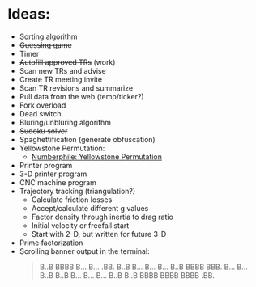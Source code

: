 # Ideas:

* Sorting algorithm
* ~~Guessing game~~
* Timer
* ~~Autofill approved TRs~~ (work)
* Scan new TRs and advise
* Create TR meeting invite
* Scan TR revisions and summarize
* Pull data from the web (temp/ticker?)
* Fork overload
* Dead switch
* Bluring/unbluring algorithm
* ~~Sudoku solver~~
* Spaghettification (generate obfuscation)
* Yellowstone Permutation:
  * [Numberphile: Yellowstone Permutation](https://www.youtube.com/watch?v=DUaqiM1bGX4)
* Printer program
* 3-D printer program
* CNC machine program
* Trajectory tracking (triangulation?)
  * Calculate friction losses
  * Accept/calculate different g values
  * Factor density through inertia to drag ratio
  * Initial velocity or freefall start
  * Start with 2-D, but written for future 3-D
* ~~Prime factorization~~
* Scrolling banner output in the terminal:
  >B..B  BBBB  B...  B...  .BB.
  >B..B  B...  B...  B...  B..B
  >BBBB  BBB.  B...  B...  B..B
  >B..B  B...  B...  B...  B..B
  >B..B  BBBB  BBBB  BBBB  .BB.
